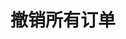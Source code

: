 ---
title: 撤销所有订单
position_number: 6
type: post
description: /v1/order/cancel-all
parameters:
  - name: symbol
    type: String
    mandatory: true
    default: N/A
    description: 交易对（不传时撤销所有交易对订单）
    ranges:
right_code_blocks:
  - code_block: "\t\"error\": {\n\t  \"code\": \"\",\n\t\t\"msg\": \"\"\n\t},\n\t\"msgInfo\": \"\",\n\t\"result\": [],\n\t\"returnCode\": 0\n}"
    title: Response
    language: json
---